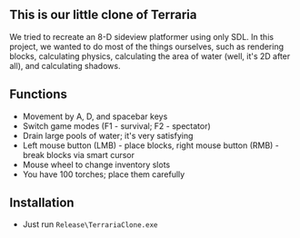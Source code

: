 ## This is our little clone of Terraria
We tried to recreate an 8-D sideview platformer using only SDL.
In this project, we wanted to do most of the things ourselves, such as rendering blocks, calculating physics, calculating the area of water (well, it's 2D after all), and calculating shadows.
## Functions
 - Movement by A, D, and spacebar keys
 - Switch game modes (F1 - survival; F2 - spectator)
 - Drain large pools of water; it's very satisfying
 - Left mouse button (LMB) - place blocks, right mouse button (RMB) - break blocks via smart cursor
 - Mouse wheel to change inventory slots
 - You have 100 torches; place them carefully

## Installation
 - Just run
      ```Release\TerrariaClone.exe```
